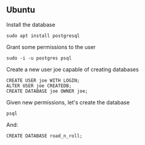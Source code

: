 ## Ubuntu
Install the database
```
sudo apt install postgresql
```
Grant some permissions to the user
```
sudo -i -u postgres psql
```
Create a new user joe capable of creating databases
```
CREATE USER joe WITH LOGIN;
ALTER USER joe CREATEDB;
CREATE DATABASE joe OWNER joe;
```
Given new permissions, let's create the database
```
psql
```
And:
```
CREATE DATABASE road_n_roll;
```
